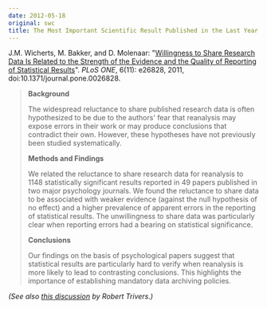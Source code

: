 ```yaml
---
date: 2012-05-18
original: swc
title: The Most Important Scientific Result Published in the Last Year
---
```

<p>J.M. Wicherts, M. Bakker, and D. Molenaar: "<a href="http://www.plosone.org/article/info%3Adoi%2F10.1371%2Fjournal.pone.0026828">Willingness to Share Research Data Is Related to the Strength of the Evidence and the Quality of Reporting of Statistical Results</a>". <cite>PLoS ONE</cite>, 6(11): e26828, 2011, doi:10.1371/journal.pone.0026828.</p>
<blockquote><p><strong>Background</strong></p>
<p>The widespread reluctance to share published research data is often hypothesized to be due to the authors' fear that reanalysis may expose errors in their work or may produce conclusions that contradict their own. However, these hypotheses have not previously been studied systematically.</p>
<p><strong>Methods and Findings</strong></p>
<p>We related the reluctance to share research data for reanalysis to 1148 statistically significant results reported in 49 papers published in two major psychology journals. We found the reluctance to share data to be associated with weaker evidence (against the null hypothesis of no effect) and a higher prevalence of apparent errors in the reporting of statistical results. The unwillingness to share data was particularly clear when reporting errors had a bearing on statistical significance.</p>
<p><strong>Conclusions</strong></p>
<p>Our findings on the basis of psychological papers suggest that statistical results are particularly hard to verify when reanalysis is more likely to lead to contrasting conclusions. This highlights the importance of establishing mandatory data archiving policies.</p></blockquote>
<p><em>(See also <a href="http://www.psychologytoday.com/blog/the-folly-fools/201205/fraud-disclosure-and-degrees-freedom-in-science">this discussion</a> by Robert Trivers.)</em></p>
